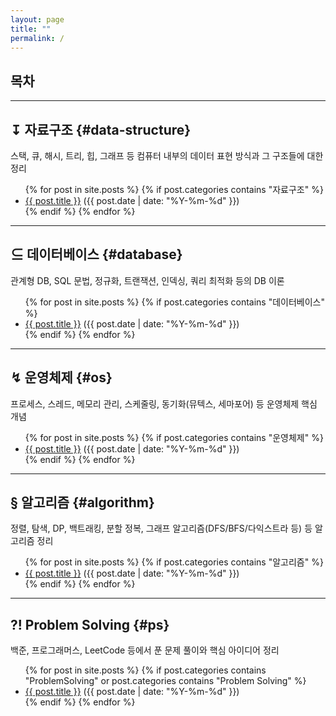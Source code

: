 ```yaml
---
layout: page
title: ""  
permalink: /
---
```


<div id="toc">
  <h2>목차</h2>
  
</div>

---

## ↧ 자료구조 {#data-structure}
스택, 큐, 해시, 트리, 힙, 그래프 등 컴퓨터 내부의 데이터 표현 방식과 그 구조들에 대한 정리

<ul>
  {% for post in site.posts %}
    {% if post.categories contains "자료구조" %}
      <li><a href="{{ post.url }}">{{ post.title }}</a> ({{ post.date | date: "%Y-%m-%d" }})</li>
    {% endif %}
  {% endfor %}
</ul>

---

## ⊆ 데이터베이스 {#database}
관계형 DB, SQL 문법, 정규화, 트랜잭션, 인덱싱, 쿼리 최적화 등의 DB 이론

<ul>
  {% for post in site.posts %}
    {% if post.categories contains "데이터베이스" %}
      <li><a href="{{ post.url }}">{{ post.title }}</a> ({{ post.date | date: "%Y-%m-%d" }})</li>
    {% endif %}
  {% endfor %}
</ul>

---

## ↯ 운영체제 {#os}
프로세스, 스레드, 메모리 관리, 스케줄링, 동기화(뮤텍스, 세마포어) 등 운영체제 핵심 개념

<ul>
  {% for post in site.posts %}
    {% if post.categories contains "운영체제" %}
      <li><a href="{{ post.url }}">{{ post.title }}</a> ({{ post.date | date: "%Y-%m-%d" }})</li>
    {% endif %}
  {% endfor %}
</ul>

---

## § 알고리즘 {#algorithm}
정렬, 탐색, DP, 백트래킹, 분할 정복, 그래프 알고리즘(DFS/BFS/다익스트라 등) 등 알고리즘 정리

<ul>
  {% for post in site.posts %}
    {% if post.categories contains "알고리즘" %}
      <li><a href="{{ post.url }}">{{ post.title }}</a> ({{ post.date | date: "%Y-%m-%d" }})</li>
    {% endif %}
  {% endfor %}
</ul>

---

## ?! Problem Solving {#ps}
백준, 프로그래머스, LeetCode 등에서 푼 문제 풀이와 핵심 아이디어 정리

<ul>
  {% for post in site.posts %}
    {% if post.categories contains "ProblemSolving" or post.categories contains "Problem Solving" %}
      <li><a href="{{ post.url }}">{{ post.title }}</a> ({{ post.date | date: "%Y-%m-%d" }})</li>
    {% endif %}
  {% endfor %}
</ul>
